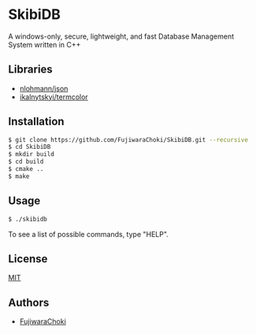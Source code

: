 # SkibiDB

A windows-only, secure, lightweight, and fast Database Management System written in C++

## Libraries

- [nlohmann/json](https://github.com/nlohmann/json)
- [ikalnytskyi/termcolor](https://github.com/ikalnytskyi/termcolor)

## Installation

```bash
$ git clone https://github.com/FujiwaraChoki/SkibiDB.git --recursive
$ cd SkibiDB
$ mkdir build
$ cd build
$ cmake ..
$ make
```

## Usage

```bash
$ ./skibidb
```

To see a list of possible commands, type "HELP".

## License

[MIT](LICENSE)

## Authors

- [FujiwaraChoki](https://github.com/FujiwaraChoki)
